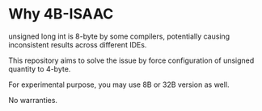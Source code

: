 # Why 4B-ISAAC
unsigned long int is 8-byte by some compilers, potentially causing inconsistent results across different IDEs.

This repository aims to solve the issue by force configuration of unsigned quantity to 4-byte.

For experimental purpose, you may use 8B or 32B version as well.

No warranties.

